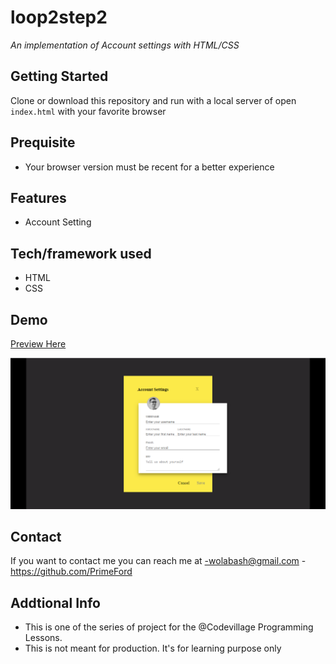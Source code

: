 # loop2step2
*An implementation of Account settings with HTML/CSS*

## Getting Started
Clone or download this repository and run with a local server of open `index.html` with your favorite browser

## Prequisite
- Your browser version must be recent for a better experience

## Features
- Account Setting

## Tech/framework used
- HTML
- CSS

## Demo
[Preview Here](https://rawcdn.githack.com/PrimeFord/loop2step2/9b152a9eb6c30704aba9444612d914dfc678096a/index.html)

![screenshot](./media/snip.png)
## Contact
If you want to contact me you can reach me at
-wolabash@gmail.com
-https://github.com/PrimeFord

## Addtional Info
- This is one of the series of project for the @Codevillage Programming Lessons.
- This is not meant for production. It's for learning purpose only